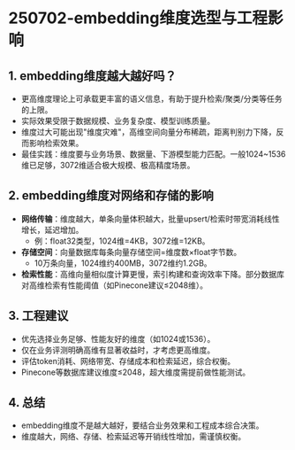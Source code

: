 # 250702-embedding维度选型与工程影响

## 1. embedding维度越大越好吗？
- 更高维度理论上可承载更丰富的语义信息，有助于提升检索/聚类/分类等任务的上限。
- 实际效果受限于数据规模、业务复杂度、模型训练质量。
- 维度过大可能出现"维度灾难"，高维空间向量分布稀疏，距离判别力下降，反而影响检索效果。
- 最佳实践：维度要与业务场景、数据量、下游模型能力匹配。一般1024~1536维已足够，3072维适合极大规模、极高精度场景。

## 2. embedding维度对网络和存储的影响
- **网络传输**：维度越大，单条向量体积越大，批量upsert/检索时带宽消耗线性增长，延迟增加。
  - 例：float32类型，1024维=4KB，3072维=12KB。
- **存储空间**：向量数据库每条向量存储空间=维度数×float字节数。
  - 10万条向量，1024维约400MB，3072维约1.2GB。
- **检索性能**：高维向量相似度计算更慢，索引构建和查询效率下降。部分数据库对高维检索有性能阈值（如Pinecone建议≤2048维）。

## 3. 工程建议
- 优先选择业务足够、性能友好的维度（如1024或1536）。
- 仅在业务评测明确高维有显著收益时，才考虑更高维度。
- 评估token消耗、网络带宽、存储成本和检索延迟，综合权衡。
- Pinecone等数据库建议维度≤2048，超大维度需提前做性能测试。

## 4. 总结
- embedding维度不是越大越好，要结合业务效果和工程成本综合决策。
- 维度越大，网络、存储、检索延迟等开销线性增加，需谨慎权衡。 